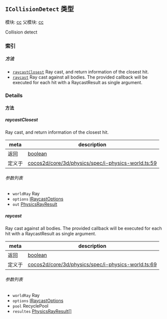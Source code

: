## `ICollisionDetect` 类型



模块: [cc](../modules/cc.md)
父模块: [cc](../modules/cc.md)


Collision detect



### 索引



##### 方法

  - [`raycastClosest`](#raycastclosest) Ray cast, and return information of the closest hit.
  - [`raycast`](#raycast) Ray cast against all bodies. The provided callback will be executed for each hit with a RaycastResult as single argument.



### Details




<!-- Method Block -->
#### 方法


##### raycastClosest

Ray cast, and return information of the closest hit.

| meta | description |
|------|-------------|
| 返回 | <a href="https://developer.mozilla.org/en/JavaScript/Reference/Global_Objects/Boolean" class="crosslink external" target="_blank">boolean</a> 
| 定义于 | [cocos2d/core/3d/physics/spec/i-physics-world.ts:59](https://github.com/cocos-creator/engine/blob/f7d50d63228ec3047fe054a2d1e1535e90da2bd1/cocos2d/core/3d/physics/spec/i-physics-world.ts#L59) |

###### 参数列表
- `worldRay` Ray 
- `options` <a href="../classes/IRaycastOptions.html" class="crosslink">IRaycastOptions</a> 
- `out` <a href="../classes/PhysicsRayResult.html" class="crosslink">PhysicsRayResult</a> 


##### raycast

Ray cast against all bodies. The provided callback will be executed for each hit with a RaycastResult as single argument.

| meta | description |
|------|-------------|
| 返回 | <a href="https://developer.mozilla.org/en/JavaScript/Reference/Global_Objects/Boolean" class="crosslink external" target="_blank">boolean</a> 
| 定义于 | [cocos2d/core/3d/physics/spec/i-physics-world.ts:69](https://github.com/cocos-creator/engine/blob/f7d50d63228ec3047fe054a2d1e1535e90da2bd1/cocos2d/core/3d/physics/spec/i-physics-world.ts#L69) |

###### 参数列表
- `worldRay` Ray 
- `options` <a href="../classes/IRaycastOptions.html" class="crosslink">IRaycastOptions</a> 
- `pool` RecyclePool 
- `resultes` <a href="../classes/PhysicsRayResult.html" class="crosslink">PhysicsRayResult[]</a> 



